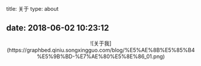 title: 关于
type: about
<!-- comments: false -->
date: 2018-06-02 10:23:12
---
<center>![关于我](https://graphbed.qiniu.songxingguo.com/blog/%E5%AE%8B%E5%85%B4%E5%9B%BD-%E7%AE%80%E5%8E%86_01.png)</center>
